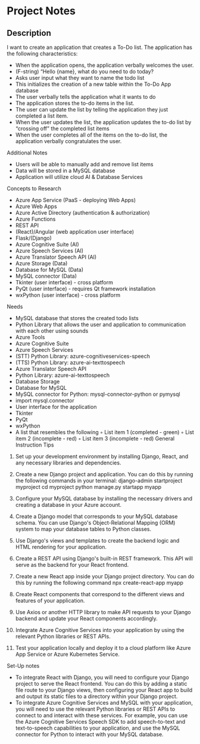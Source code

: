 # Project Notes
## Description
I want to create an application that creates a To-Do list. The application has the following characteristics:
- When the application opens, the application verbally welcomes the user.
- (F-string) “Hello {name}, what do you need to do today?
- Asks user input what they want to name the todo list
- This initializes the creation of a new table within the To-Do App database
- The user verbally tells the application what it wants to do
- The application stores the to-do items in the list.
- The user can update the list by telling the application they just completed a list item.
- When the user updates the list, the application updates the to-do list by “crossing off” the completed list items
- When the user completes all of the items on the to-do list, the application verbally congratulates the user.

Additional Notes
- Users will be able to manually add and remove list items
- Data will be stored in a MySQL database
- Application will utilize cloud AI & Database Services

Concepts to Research
- Azure App Service (PaaS - deploying Web Apps)
- Azure Web Apps
- Azure Active Directory (authentication & authorization)
- Azure Functions
- REST API
- (React)/Angular (web application user interface)
- Flask/(Django)
- Azure Cognitive Suite (AI)
- Azure Speech Services (AI)
- Azure Translator Speech API (AI)
- Azure Storage (Data)
- Database for MySQL (Data)
- MySQL connector (Data)
- Tkinter (user interface) - cross platform
- PyQt (user interface) - requires Qt framework installation
- wxPython (user interface) - cross platform

Needs
- MySQL database that stores the created todo lists
- Python Library that allows the user and application to communication with each other using sounds
- Azure Tools
- Azure Cognitive Suite
- Azure Speech Services
- (STT) Python Library: azure-cognitiveservices-speech
- (TTS) Python Library: azure-ai-texttospeech
- Azure Translator Speech API
- Python Library: azure-ai-texttospeech
- Database Storage
- Database for MySQL
- MySQL connector for Python: mysql-connector-python or pymysql
- import mysql.connector
- User interface for the application
- Tkinter
- PyQt
- wxPython
- A list that resembles the following
◦ List item 1 (completed - green)
◦ List item 2 (incomplete - red)
◦ List item 3 (incomplete - red)
General Instruction Tips
1. Set up your development environment by installing Django, React, and any necessary libraries and dependencies.
2. Create a new Django project and application. You can do this by running the following commands in your terminal:
django-admin startproject myproject
cd myproject
python manage.py startapp myapp

1. Configure your MySQL database by installing the necessary drivers and creating a database in your Azure account.
2. Create a Django model that corresponds to your MySQL database schema. You can use Django's Object-Relational Mapping (ORM) system to map your database tables to Python classes.
3. Use Django's views and templates to create the backend logic and HTML rendering for your application.
4. Create a REST API using Django's built-in REST framework. This API will serve as the backend for your React frontend.
5. Create a new React app inside your Django project directory. You can do this by running the following command
npx create-react-app myapp

1. Create React components that correspond to the different views and features of your application.
2. Use Axios or another HTTP library to make API requests to your Django backend and update your React components accordingly.
3. Integrate Azure Cognitive Services into your application by using the relevant Python libraries or REST APIs.
4. Test your application locally and deploy it to a cloud platform like Azure App Service or Azure Kubernetes Service.

Set-Up notes
- To integrate React with Django, you will need to configure your Django project to serve the React frontend. You can do this by adding a static file route to your Django views, then configuring your React app to build and output its static files to a directory within your Django project.
- To integrate Azure Cognitive Services and MySQL with your application, you will need to use the relevant Python libraries or REST APIs to connect to and interact with these services. For example, you can use the Azure Cognitive Services Speech SDK to add speech-to-text and text-to-speech capabilities to your application, and use the MySQL connector for Python to interact with your MySQL database.